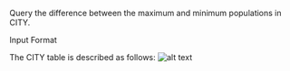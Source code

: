 Query the difference between the maximum and minimum populations in CITY.

Input Format

The CITY table is described as follows:
![alt text](https://s3.amazonaws.com/hr-challenge-images/8137/1449729804-f21d187d0f-CITY.jpg "City Table Structure")
